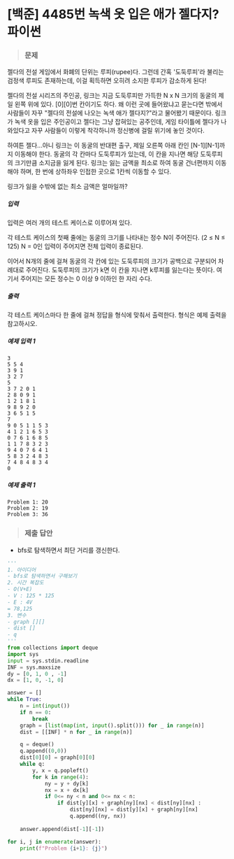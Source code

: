 # [백준] 4485번 녹색 옷 입은 애가 젤다지? 파이썬

> ### 문제

젤다의 전설 게임에서 화폐의 단위는 루피(rupee)다. 그런데 간혹 '도둑루피'라 불리는 검정색 루피도 존재하는데, 이걸 획득하면 오히려 소지한 루피가 감소하게 된다!

젤다의 전설 시리즈의 주인공, 링크는 지금 도둑루피만 가득한 N x N 크기의 동굴의 제일 왼쪽 위에 있다. [0][0]번 칸이기도 하다. 왜 이런 곳에 들어왔냐고 묻는다면 밖에서 사람들이 자꾸 "젤다의 전설에 나오는 녹색 애가 젤다지?"라고 물어봤기 때문이다. 링크가 녹색 옷을 입은 주인공이고 젤다는 그냥 잡혀있는 공주인데, 게임 타이틀에 젤다가 나와있다고 자꾸 사람들이 이렇게 착각하니까 정신병에 걸릴 위기에 놓인 것이다.

하여튼 젤다...아니 링크는 이 동굴의 반대편 출구, 제일 오른쪽 아래 칸인 [N-1][N-1]까지 이동해야 한다. 동굴의 각 칸마다 도둑루피가 있는데, 이 칸을 지나면 해당 도둑루피의 크기만큼 소지금을 잃게 된다. 링크는 잃는 금액을 최소로 하여 동굴 건너편까지 이동해야 하며, 한 번에 상하좌우 인접한 곳으로 1칸씩 이동할 수 있다.

링크가 잃을 수밖에 없는 최소 금액은 얼마일까?

##### 입력

입력은 여러 개의 테스트 케이스로 이루어져 있다.

각 테스트 케이스의 첫째 줄에는 동굴의 크기를 나타내는 정수 N이 주어진다. (2 ≤ N ≤ 125) N = 0인 입력이 주어지면 전체 입력이 종료된다.

이어서 N개의 줄에 걸쳐 동굴의 각 칸에 있는 도둑루피의 크기가 공백으로 구분되어 차례대로 주어진다. 도둑루피의 크기가 k면 이 칸을 지나면 k루피를 잃는다는 뜻이다. 여기서 주어지는 모든 정수는 0 이상 9 이하인 한 자리 수다.

##### 출력

각 테스트 케이스마다 한 줄에 걸쳐 정답을 형식에 맞춰서 출력한다. 형식은 예제 출력을 참고하시오.

##### 예제 입력 1

```
3
5 5 4
3 9 1
3 2 7
5
3 7 2 0 1
2 8 0 9 1
1 2 1 8 1
9 8 9 2 0
3 6 5 1 5
7
9 0 5 1 1 5 3
4 1 2 1 6 5 3
0 7 6 1 6 8 5
1 1 7 8 3 2 3
9 4 0 7 6 4 1
5 8 3 2 4 8 3
7 4 8 4 8 3 4
0
```

##### 예제 출력 1

```
Problem 1: 20
Problem 2: 19
Problem 3: 36
```

> ### 제출 답안

- bfs로 탐색하면서 최단 거리를 갱신한다.

```python
'''
1. 아이디어
- bfs로 탐색하면서 구해보기
2. 시간 복잡도
- O(V+E)
- V : 125 * 125
- E : 4V
= 78,125
3. 변수
- graph [][]
- dist []
- q 
'''
from collections import deque
import sys
input = sys.stdin.readline
INF = sys.maxsize
dy = [0, 1, 0 , -1]
dx = [1, 0, -1, 0]

answer = []
while True:
    n = int(input())
    if n == 0:
        break
    graph = [list(map(int, input().split())) for _ in range(n)]
    dist = [[INF] * n for _ in range(n)]

    q = deque()
    q.append((0,0))
    dist[0][0] = graph[0][0]
    while q:
        y, x = q.popleft()
        for k in range(4):
            ny = y + dy[k]
            nx = x + dx[k]
            if 0<= ny < n and 0<= nx < n:
                if dist[y][x] + graph[ny][nx] < dist[ny][nx] :
                    dist[ny][nx] = dist[y][x] + graph[ny][nx]
                    q.append((ny, nx))
            
    answer.append(dist[-1][-1])

for i, j in enumerate(answer):
    print(f"Problem {i+1}: {j}")
```

